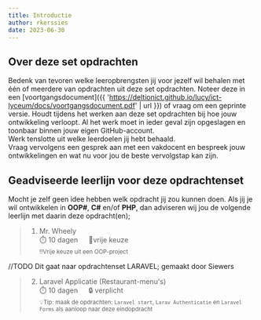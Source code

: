 ```yaml
---
title: Introductie
author: rkerssies
date: 2023-06-30
---
```


## Over deze set opdrachten
Bedenk van tevoren welke leeropbrengsten jij voor jezelf wil behalen met één of meerdere van opdrachten
uit deze set opdrachten. Noteer deze in een [voortgangsdocument]({{ 'https://deltionict.github.io/lucy/ict-lyceum/docs/voortgangsdocument.pdf' | url }})
of vraag om een geprinte versie. Houdt tijdens het werken aan deze set opdrachten bij hoe jouw ontwikkeling verloopt.
Al het werk moet in ieder geval zijn opgeslagen en toonbaar binnen jouw eigen GitHub-account.   
Werk tenslotte uit welke leerdoelen jij hebt behaald. <br>
Vraag vervolgens een gesprek aan met een vakdocent en bespreek jouw ontwikkelingen en wat nu voor jou de beste vervolgstap kan zijn.


## Geadviseerde leerlijn voor deze opdrachtenset
Mocht je zelf geen idee hebben welk opdracht jij zou kunnen doen.
Als jij je wil ontwikkelen in **OOP#**, **C#** en/of **PHP**, dan adviseren wij jou de
volgende leerlijn met daarin deze opdracht(en);
> 1.  Mr. Wheely<br>
> ⏱️ 10 dagen &emsp;  🪽vrije keuze<br>
> <small>‼️Vrije keuze uit een OOP-project</small>


//TODO  Dit gaat naar opdrachtenset LARAVEL; gemaakt door Siewers
> 2. Laravel Applicatie (Restaurant-menu's)<br>
> ⏱️ 10 dagen &emsp;  🔒 verplicht<br>
> <small>💡Tip: maak de opdrachten: `Laravel start`, `Larav Authenticatie` en `Laravel Forms` als aanloop naar deze eindopdracht</small>
